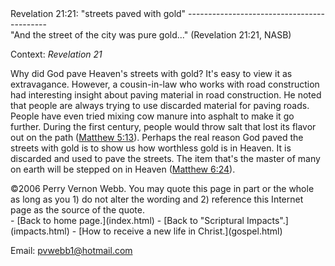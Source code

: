  <head> <title>(PVW) Revelation 21:21: "streets paved with gold"</title> <meta content="IE=9" http-equiv="X-UA-Compatible"></meta> <link href="css/page_style.css" rel="stylesheet" type="text/css"></link> </head><body><div class="page_style">Revelation 21:21: "streets paved with gold"
-------------------------------------------

<div class="p">"And the street of the city was ﻿pure gold..." (Revelation 21:21, NASB)

 Context: <cite class="bibleref" title="Revelation 21">Revelation 21</cite></div>Why did God pave Heaven's streets with gold? It's easy to view it as extravagance. However, a cousin-in-law who works with road construction had interesting insight about paving material in road construction. He noted that people are always trying to use discarded material for paving roads. People have even tried mixing cow manure into asphalt to make it go further. During the first century, people would throw salt that lost its flavor out on the path ([Matthew 5:13](http://www.biblegateway.com/passage/?search=Matthew+5:13)). Perhaps the real reason God paved the streets with gold is to show us how worthless gold is in Heaven. It is discarded and used to pave the streets. The item that's the master of many on earth will be stepped on in Heaven ([Matthew 6:24](http://www.biblegateway.com/passage/?search=Matthew+6:24)).

<div class="copy">©2006 Perry Vernon Webb. You may quote this page in part or the whole as long as you
 1) do not alter the wording and
 2) reference this Internet page as the source of the quote. </div> </div>- [Back to home page.](index.html)
- [Back to "Scriptural Impacts".](impacts.html)
- [How to receive a new life in Christ.](gospel.html)

Email: [pvwebb1@hotmail.com](mailto:pvwebb1@hotmail.com)

